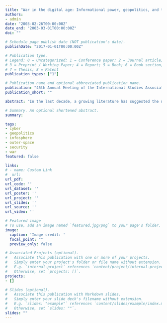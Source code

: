 ```yaml
---
title: "War in the digital age: Informational power, geopolitics, and the fifth dimension [Paper presentation]"
authors:
- admin
date: "2003-02-26T00:00:00Z"
date_end: "2003-03-01T00:00:00Z"
doi: ""

# Schedule page publish date (NOT publication's date).
publishDate: "2017-01-01T00:00:00Z"

# Publication type.
# Legend: 0 = Uncategorized; 1 = Conference paper; 2 = Journal article;
# 3 = Preprint / Working Paper; 4 = Report; 5 = Book; 6 = Book section;
# 7 = Thesis; 8 = Patent
publication_types: ["1"]

# Publication name and optional abbreviated publication name.
publication: "45th Annual Meeting of the International Studies Association (ISA), Portland, OR"
publication_short: ""

abstract: "In the last decade, a growing literature has suggested the need for a new set of classes of 'new' forms of war as the result of a shift to a postmodernist worldwide environment. This paper argues that the shifts in the forms and patterns of warfare and strategy are, however, consistent with earlier changes as a result of shifts in socio-technological paradigms. Rather than aiming to identify 'new classes' of war, we argue here for the need to focus on the growing strategic importance of the fifth dimension of strategic power---the digital infosphere (together with sea, land air, and space)---as the result of the rise of a new commercial and organizational setting in the form of a digitally based informational network economy. Arguing from a geopolitical viewpoint, the paper identifies consistent with existing frameworks this informational environment, its impact on strategy, and the meaning of power. It then provides an empirical measure of informational capability that allows us to get a fuller picture of the power-share of actors in the international system and a comparison with existing measures of capability and power-share."

# Summary. An optional shortened abstract.
summary:

tags:
- cyber
- geopolitics
- infosphere
- outer-space
- security
- war
featured: false

links:
# - name: Custom Link
#  url:
url_pdf:
url_code: ''
url_dataset: ''
url_poster: ''
url_project: ''
url_slides: ''
url_source: ''
url_video: ''

# Featured image
# To use, add an image named `featured.jpg/png` to your page's folder.
image:
  caption: 'Image credit: '
  focal_point: ""
  preview_only: false

# Associated Projects (optional).
#   Associate this publication with one or more of your projects.
#   Simply enter your project's folder or file name without extension.
#   E.g. `internal-project` references `content/project/internal-project/index.md`.
#   Otherwise, set `projects: []`.
projects:
- []

# Slides (optional).
#   Associate this publication with Markdown slides.
#   Simply enter your slide deck's filename without extension.
#   E.g. `slides: "example"` references `content/slides/example/index.md`.
#   Otherwise, set `slides: ""`.
slides: ""
---
```

